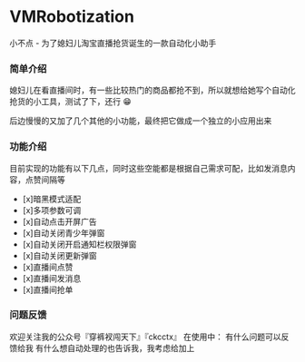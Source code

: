 VMRobotization
=====

小不点 - 为了媳妇儿淘宝直播抢货诞生的一款自动化小助手

### 简单介绍
媳妇儿在看直播间时，有一些比较热门的商品都抢不到，所以就想给她写个自动化抢货的小工具，测试了下，还行 😁

后边慢慢的又加了几个其他的小功能，最终把它做成一个独立的小应用出来

### 功能介绍
目前实现的功能有以下几点，同时这些空能都是根据自己需求可配，比如发消息内容，点赞间隔等

- [x]暗黑模式适配
- [x]多项参数可调
- [x]自动点击开屏广告
- [x]自动关闭青少年弹窗
- [x]自动关闭开启通知栏权限弹窗
- [x]自动关闭更新弹窗
- [x]直播间点赞
- [x]直播间发消息
- [x]直播间抢单

### 问题反馈
欢迎关注我的公众号『穿裤衩闯天下』『ckcctx』
在使用中：
有什么问题可以反馈给我
有什么想自动处理的也告诉我，我考虑给加上
